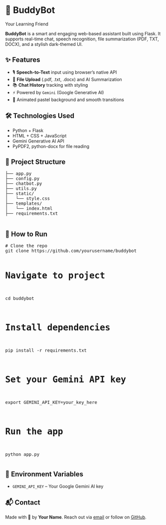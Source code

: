 <!DOCTYPE html>
<html lang="en">
<head>
  <meta charset="UTF-8" />
  <meta name="viewport" content="width=device-width, initial-scale=1.0"/>
  <title>BuddyBot - README</title>
  <link href="https://fonts.googleapis.com/css2?family=Inter:wght@400;600&display=swap" rel="stylesheet">

</head>
<body>
  <h1>🤖 BuddyBot</h1>
  <p class="badge">Your Learning Friend</p>

  <p><strong>BuddyBot</strong> is a smart and engaging web-based assistant built using Flask. It supports real-time chat, speech recognition, file summarization (PDF, TXT, DOCX), and a stylish dark-themed UI.</p>

  <h2>✨ Features</h2>
  <ul>
    <li>🎙️ <strong>Speech-to-Text</strong> input using browser’s native API</li>
    <li>📄 <strong>File Upload</strong> (.pdf, .txt, .docx) and AI Summarization</li>
    <li>📚 <strong>Chat History</strong> tracking with styling</li>
    <li>⚡ Powered by <code>Gemini</code> (Google Generative AI)</li>
    <li>🌈 Animated pastel background and smooth transitions</li>
  </ul>

  <h2>🛠 Technologies Used</h2>
  <ul>
    <li>Python + Flask</li>
    <li>HTML + CSS + JavaScript</li>
    <li>Gemini Generative AI API</li>
    <li>PyPDF2, python-docx for file reading</li>
  </ul>

  <h2>📂 Project Structure</h2>
  <pre>
├── app.py
├── config.py
├── chatbot.py
├── utils.py
├── static/
│   └── style.css
├── templates/
│   └── index.html
├── requirements.txt
  </pre>

  <h2>🚀 How to Run</h2>
  <pre>
# Clone the repo
git clone https://github.com/yourusername/buddybot

# Navigate to project
cd buddybot

# Install dependencies
pip install -r requirements.txt

# Set your Gemini API key
export GEMINI_API_KEY=your_key_here

# Run the app
python app.py
  </pre>

  <h2>🔐 Environment Variables</h2>
  <ul>
    <li><code>GEMINI_API_KEY</code> – Your Google Gemini AI key</li>
  </ul>

  <h2>📬 Contact</h2>
  <p>Made with 💙 by <strong>Your Name</strong>. Reach out via <a href="mailto:your@email.com">email</a> or follow on <a href="https://github.com/yourusername" target="_blank">GitHub</a>.</p>
</body>
</html>
